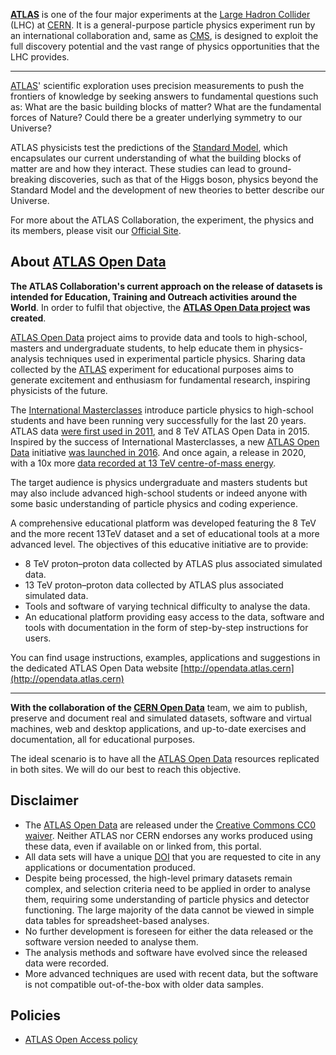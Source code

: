 **[ATLAS](https://atlas.cern)** is one of the four major experiments at the [Large Hadron Collider](http://home.web.cern.ch/topics/large-hadron-collider) (LHC) at [CERN](https://home.cern).  It is a general-purpose particle physics experiment run by an international collaboration and, same as [CMS](https://cms.cern), is designed to exploit the full discovery potential and the vast range of physics opportunities that the LHC provides.


---



[ATLAS](https://atlas.cern)' scientific exploration uses precision measurements to push the frontiers of knowledge by seeking answers to fundamental questions such as: What are the basic building blocks of matter? What are the fundamental forces of Nature? Could there be a greater underlying symmetry to our Universe?

ATLAS physicists test the predictions of the [Standard Model](https://home.cern/about/physics/standard-model), which encapsulates our current understanding of what the building blocks of matter are and how they interact. These studies can lead to ground-breaking discoveries, such as that of the Higgs boson, physics beyond the Standard Model and the development of new theories to better describe our Universe.

For more about the ATLAS Collaboration, the experiment, the physics and its members, please visit our [Official Site](https://atlas.cern/discover/experiment).


## About [ATLAS Open Data](http://opendata.atlas.cern)

**The ATLAS Collaboration's current approach on the release of datasets is intended for Education, Training and Outreach activities around the World**.
In order to fulfil that objective, the **[ATLAS Open Data project](http://opendata.atlas.cern) was created**.

[ATLAS Open Data](http://opendata.atlas.cern) project aims to provide data and tools to high-school, masters and undergraduate students, to help educate them in physics-analysis techniques used in experimental particle physics. Sharing data collected by the [ATLAS](https://atlas.cern) experiment for educational purposes aims to generate excitement and enthusiasm for fundamental research, inspiring physicists of the future.

The [International Masterclasses](http://physicsmasterclasses.org/) introduce particle physics to high-school students and have been running very successfully for the last 20 years.
ATLAS data [were first used in 2011](https://www.interactions.org/press-release/high-school-students-analyse-first-time-real-lhc-data), and 8 TeV ATLAS Open Data in 2015. Inspired by the success of International Masterclasses, a new [ATLAS Open Data](http://opendata.atlas.cern) initiative [was launched in 2016](https://atlas.cern/updates/atlas-news/explore-lhc-data-new-atlas-educational-platform). And once again, a release in 2020, with a 10x more [data recorded at 13 TeV centre-of-mass energy](https://atlas.cern/updates/press-statement/13-tev-open-data).

The target audience is physics undergraduate and masters students but may also include advanced high-school students or indeed anyone with some basic understanding of particle physics and coding experience.

A comprehensive educational platform was developed featuring the 8 TeV and the more recent 13TeV dataset and a set of educational tools at a more advanced level. The objectives of this educative initiative are to provide:

* 8 TeV proton–proton data collected by ATLAS plus associated simulated data.
* 13 TeV proton–proton data collected by ATLAS plus associated simulated data.
* Tools and software of varying technical difficulty to analyse the data.
* An educational platform providing easy access to the data, software and tools with documentation in the form of step-by-step instructions for users.


You can find usage instructions, examples, applications and suggestions in the dedicated ATLAS Open Data website [http://opendata.atlas.cern](http://opendata.atlas.cern)

---

**With the collaboration of the [CERN Open Data](http://opendata.cern.ch)** team, we aim to publish, preserve and document real and simulated datasets, software and virtual machines, web and desktop applications, and up-to-date exercises and documentation, all for educational purposes.

The ideal scenario is to have all the [ATLAS Open Data](http://opendata.atlas.cern) resources replicated in both sites. We will do our best to reach this objective.


## <a name="atlas-disclaimer">Disclaimer</a>

* The [ATLAS Open Data](http://opendata.atlas.cern) are released under the [Creative Commons CC0 waiver](http://creativecommons.org/publicdomain/zero/1.0/).
Neither ATLAS nor CERN endorses any works produced using these data, even if available on or linked from, this portal.
* All data sets will have a unique [DOI](https://en.wikipedia.org/wiki/Digital_object_identifier) that you are requested to cite in any applications or documentation produced.
* Despite being processed, the high-level primary datasets remain complex, and selection criteria need to be applied in order to analyse them, requiring some understanding of particle physics and detector functioning. The large majority of the data cannot be viewed in simple data tables for spreadsheet-based analyses.
* No further development is foreseen for either the data released or the software version needed to analyse them.
 * The analysis methods and software have evolved since the released data were recorded.
 * More advanced techniques are used with recent data, but the software is not compatible out-of-the-box with older data samples.

## <a name="atlas-policies">Policies</a>

* [ATLAS Open Access policy](/record/413)
